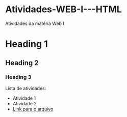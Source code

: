 # Atividades-WEB-I---HTML
Atividades da matéria Web I

# Heading 1
## Heading 2
### Heading 3

Lista de atividades:
- Atividade 1
- Atividade 2
- [Link para o arquivo](Exercicio.html)
  
